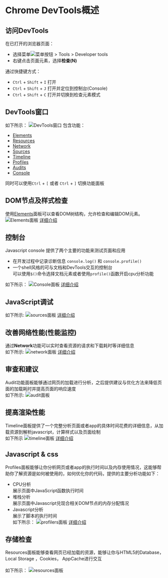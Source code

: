# Chrome DevTools概述

## 访问DevTools

在已打开的浏览器页面：
+ 选择菜单![菜单按钮](https://developer.chrome.com/devtools/devtools/images/chrome-menu.png) > Tools > Developer tools
+ 右键点击页面元素，选择**检查(N)**

通过快捷键方式：
+ ```Ctrl``` + ```Shift``` + ```I```  打开
+ ```Ctrl``` + ```Shift``` + ```J```  打开并定位到控制台(Console)
+ ```Ctrl``` + ```Shift``` + ```C```  打开并切换到检查元素模式

## DevTools窗口
如下所示：
![DevTools窗口](https://developer.chrome.com/devtools/devtools/images/devtools-window.png)
包含功能：
+ [Elements](elements.md)
+ [Resources](resources.md)
+ [Network](network.md)
+ [Sources](sources.md)
+ [Timeline](timeline.md)
+ [Profiles](profiles.md)
+ [Audits](audits.md)
+ [Console](console.md)

同时可以使用```Ctrl``` + ```[``` 或者 ```Ctrl``` + ```]``` 切换功能面板

## DOM节点及样式检查
使用[Elements](elements.md)面板可以查看DOM树结构，允许检查和编辑DOM元素。
![Elements面板](https://developer.chrome.com/devtools/devtools/images/elements-panel.png)
[详细介绍](https://developer.chrome.com/devtools/devtools/docs/dom-and-styles)

## 控制台
Javascript console 提供了两个主要的功能来测试页面和应用</br>
+ 在开发过程中记录诊断信息
    ```console.log()``` 和 ```console.profile()```
+ 一个shell风格的可与文档和DevTools交互的控制台</br>
    可以使用```$()```命令选择文档元素或者使用```profile()```函数开启cpu分析功能

如下所示：
![Console面板](https://developer.chrome.com/devtools/devtools/docs/console-files/expression-evaluation.png)
[详细介绍](https://developer.chrome.com/devtools/devtools/docs/console)

## JavaScript调试
如下所示:
![sources面板](https://developer.chrome.com/devtools/devtools/images/js-debugging.png)
[详细介绍](https://developer.chrome.com/devtools/devtools/docs/javascript-debugging)

## 改善网络性能(性能监控)
通过**Network**功能可以实时查看资源的请求和下载耗时等详细信息</br>
如下所示:
![network面板](https://developer.chrome.com/devtools/devtools/images/network-panel.png)
[详细介绍](https://developer.chrome.com/devtools/devtools/docs/network)

## 审查和建议
Audit功能面板能够通过网页的加载进行分析，之后提供建议与优化方法来降低页面的加载耗时并提高页面的响应速度</br>
如下所示:
![audit面板](https://developer.chrome.com/devtools/devtools/images/audits-panel.png)

## 提高渲染性能
Timeline面板提供了一个完整分析页面或者app的具体时间花费的详细信息，从加载资源到解析javascript，计算样式以及页面绘制</br>
如下所示
![timeline面板](https://developer.chrome.com/devtools/devtools/images/timeline-panel.png)
[详细介绍](https://developer.chrome.com/devtools/devtools/docs/timeline)

## Javascript & css 
Profiles面板能够让你分析网页或者app的执行时间以及内存使用情况，这能够帮助你了解资源是如何被使用的，如何优化你的代码，提供的主要分析功能如下：
+ CPU分析</br>
    展示页面中JavaScript函数执行时间
+ 堆栈分析</br>
    展示页面中Javascript兑现合相关DOM节点的内存分配情况
+ Javascript分析</br>
    展示了脚本的执行时间</br>
如下所示：
![profilers面板](https://developer.chrome.com/devtools/devtools/images/profiles-panel.png)
[详细介绍](https://developer.chrome.com/devtools/devtools/docs/profiles)

## 存储检查
Resources面板能够查看网页已经加载的资源，能够让你与HTML5的Database，Local Storage ，Cookies， AppCache进行交互      </br>                                   
如下所示：
![resources面板](https://developer.chrome.com/devtools/devtools/images/resources-panel.png)